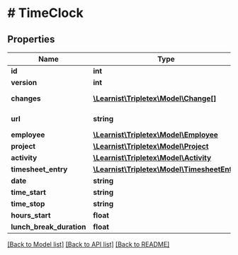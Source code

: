 # # TimeClock

## Properties

Name | Type | Description | Notes
------------ | ------------- | ------------- | -------------
**id** | **int** |  | [optional]
**version** | **int** |  | [optional]
**changes** | [**\Learnist\Tripletex\Model\Change[]**](Change.md) |  | [optional] [readonly]
**url** | **string** |  | [optional] [readonly]
**employee** | [**\Learnist\Tripletex\Model\Employee**](Employee.md) |  |
**project** | [**\Learnist\Tripletex\Model\Project**](Project.md) |  | [optional]
**activity** | [**\Learnist\Tripletex\Model\Activity**](Activity.md) |  | [optional]
**timesheet_entry** | [**\Learnist\Tripletex\Model\TimesheetEntry**](TimesheetEntry.md) |  |
**date** | **string** |  |
**time_start** | **string** |  |
**time_stop** | **string** |  |
**hours_start** | **float** |  | [optional]
**lunch_break_duration** | **float** |  | [optional]

[[Back to Model list]](../../README.md#models) [[Back to API list]](../../README.md#endpoints) [[Back to README]](../../README.md)
